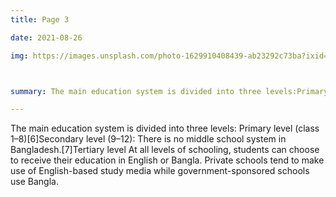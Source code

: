 ```yaml
---
title: Page 3

date: 2021-08-26

img: https://images.unsplash.com/photo-1629910408439-ab23292c73ba?ixid=MnwxMjA3fDB8MHxwaG90by1wYWdlfHx8fGVufDB8fHx8&ixlib=rb-1.2.1&auto=format&fit=crop&w=634&q=80



summary: The main education system is divided into three levels:Primary level (class 1–8)[6]Secondary level (9–12)There is no middle school system in Bangladesh.[7]Tertiary level

---
```



The main education system is divided into three levels:
Primary level (class 1–8)[6]Secondary level (9–12): There is no middle school system in Bangladesh.[7]Tertiary level
At all levels of schooling, students can choose to receive their education in English or Bangla. Private schools tend to make use of English-based study media while government-sponsored schools use Bangla.